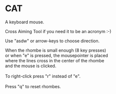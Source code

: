 # CAT

A keyboard mouse.

Cross Aiming Tool if you need it to be an acronym :-)

Use "asdw" or arrow-keys to choose direction.

When the rhombe is small enough (8 key presses) \
or when "e" is pressed, the mousepointer is placed \
where the lines cross in the center of the rhombe \
and the mouse is clicked.
\
\
To right-click press "r" instead of "e".
\
\
Press "q" to reset rhombes.
